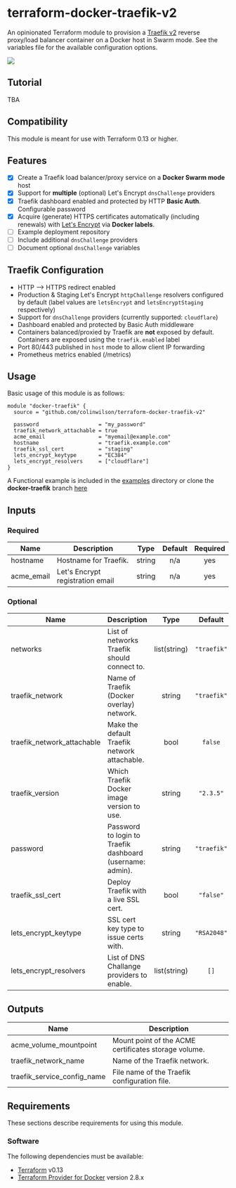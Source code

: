# terraform-docker-traefik-v2
An opinionated Terraform module to provision a [Traefik v2](https://containo.us/traefik/) reverse proxy/load balancer container on a Docker host in Swarm mode. See the variables file for the available configuration options.

![](https://res.cloudinary.com/qunux/image/upload/v1607987856/traefik-screenshot_e9nz39.webp)

## Tutorial

TBA
## Compatibility

This module is meant for use with Terraform 0.13 or higher.


## Features
* [x] Create a Traefik load balancer/proxy service on a **Docker Swarm mode** host
* [x] Support for **multiple** (optional) Let's Encrypt `dnsChallenge` providers
* [x] Traefik dashboard enabled and protected by HTTP **Basic Auth**. Configurable password
* [x] Acquire (generate) HTTPS certificates automatically (including renewals) with [Let's Encrypt](https://letsencrypt.org/) via **Docker labels**.
* [ ] Example deployment repository
* [ ] Include additional `dnsChallenge` providers
* [ ] Document optional `dnsChallenge` variables

## Traefik Configuration

* HTTP --> HTTPS redirect enabled
* Production & Staging Let's Encrypt `httpChallenge` resolvers configured by default (label values are `letsEncrypt` and `letsEncryptStaging` respectively)
* Support for `dnsChallenge` providers (currently supported: `cloudflare`)
* Dashboard enabled and protected by Basic Auth middleware
* Containers balanced/proxied by Traefik are **not** exposed by default. Containers are exposed using the `traefik.enabled` label
* Port 80/443 published in `host` mode to allow client IP forwarding
* Prometheus metrics enabled (/metrics)

## Usage

Basic usage of this module is as follows:

```hcl
module "docker-traefik" {
  source = "github.com/colinwilson/terraform-docker-traefik-v2"

  password                   = "my_password"
  traefik_network_attachable = true
  acme_email                 = "myemail@example.com"
  hostname                   = "traefik.example.com"
  traefik_ssl_cert           = "staging"
  lets_encrypt_keytype       = "EC384"
  lets_encrypt_resolvers     = ["cloudflare"]
}
```

A Functional example is included in the
[examples](./examples/) directory or clone the **docker-traefik** branch [here](https://github.com/colinwilson/example-terraform-modules)

<!-- BEGINNING OF PRE-COMMIT-TERRAFORM DOCS HOOK -->
## Inputs

### Required

| Name | Description | Type | Default | Required |
|------|-------------|:----:|:-----:|:-----:|
| hostname | Hostname for Traefik. | string | n/a | yes |
| acme_email | Let's Encrypt registration email | string | n/a | yes |

### Optional

| Name | Description | Type | Default | Required |
|------|-------------|:----:|:-----:|:-----:|
| networks | List of networks Traefik should connect to. | list(string) | `"traefik"` | no |
| traefik_network | Name of Traefik (Docker overlay) network. | string | `"traefik"` | no |
| traefik_network_attachable | Make the default Traefik network attachable. | bool | `false` | no |
| traefik_version | Which Traefik Docker image version to use. | string | `"2.3.5"` | no |
| password | Password to login to Traefik dashboard (username: admin). | string | `"traefik"` | no |
| traefik_ssl_cert | Deploy Traefik with a live SSL cert. | bool | `"false"` | no |
| lets_encrypt_keytype | SSL cert key type to issue certs with. | string |`"RSA2048"` | no |
| lets_encrypt_resolvers | List of DNS Challange providers to enable. | list(string) | `[]`| no |

## Outputs

| Name | Description |
|------|-------------|
| acme_volume_mountpoint | Mount point of the ACME certificates storage volume. |
| traefik_network_name | Name of the Traefik network. |
| traefik_service_config_name | File name of the Traefik configuration file. |

<!-- END OF PRE-COMMIT-TERRAFORM DOCS HOOK -->

## Requirements

These sections describe requirements for using this module.

### Software

The following dependencies must be available:

- [Terraform](https://www.terraform.io/downloads.html) v0.13
- [Terraform Provider for Docker](https://registry.terraform.io/providers/kreuzwerker/docker/latestt) version 2.8.x


